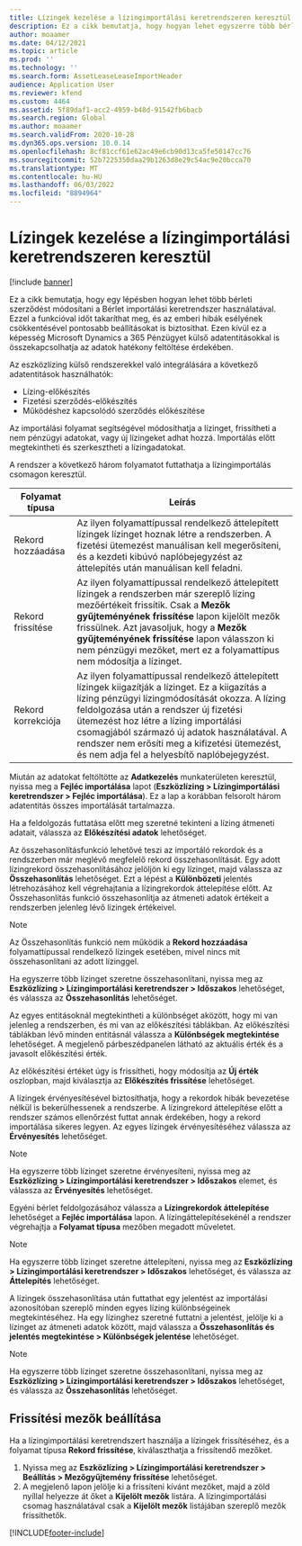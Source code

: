 ```yaml
---
title: Lízingek kezelése a lízingimportálási keretrendszeren keresztül
description: Ez a cikk bemutatja, hogy hogyan lehet egyszerre több bérleti szerződést módosítani a Bérlet importálási keretrendszer használatával.
author: moaamer
ms.date: 04/12/2021
ms.topic: article
ms.prod: ''
ms.technology: ''
ms.search.form: AssetLeaseLeaseImportHeader
audience: Application User
ms.reviewer: kfend
ms.custom: 4464
ms.assetid: 5f89daf1-acc2-4959-b48d-91542fb6bacb
ms.search.region: Global
ms.author: moaamer
ms.search.validFrom: 2020-10-28
ms.dyn365.ops.version: 10.0.14
ms.openlocfilehash: 8cf81ccf61e62ac49e6cb90d13ca5fe50147cc76
ms.sourcegitcommit: 52b7225350daa29b1263d8e29c54ac9e20bcca70
ms.translationtype: MT
ms.contentlocale: hu-HU
ms.lasthandoff: 06/03/2022
ms.locfileid: "8894964"
---
```

# <a name="manage-leases-through-the-lease-import-framework"></a>Lízingek kezelése a lízingimportálási keretrendszeren keresztül

[!include [banner](../includes/banner.md)]

Ez a cikk bemutatja, hogy egy lépésben hogyan lehet több bérleti szerződést módosítani a Bérlet importálási keretrendszer használatával. Ezzel a funkcióval időt takaríthat meg, és az emberi hibák esélyének csökkentésével pontosabb beállításokat is biztosíthat. Ezen kívül ez a képesség Microsoft Dynamics a 365 Pénzügyet külső adatentitásokkal is összekapcsolhatja az adatok hatékony feltöltése érdekében.

Az eszközlízing külső rendszerekkel való integrálására a következő adatentitások használhatók:

- Lízing-előkészítés
- Fizetési szerződés-előkészítés
- Működéshez kapcsolódó szerződés előkészítése

Az importálási folyamat segítségével módosíthatja a lízinget, frissítheti a nem pénzügyi adatokat, vagy új lízingeket adhat hozzá. Importálás előtt megtekintheti és szerkesztheti a lízingadatokat.

A rendszer a következő három folyamatot futtathatja a lízingimportálás csomagon keresztül.

| Folyamat típusa  | Leírás |
|---------------|-------------|
| Rekord hozzáadása    | Az ilyen folyamattípussal rendelkező áttelepített lízingek lízinget hoznak létre a rendszerben. A fizetési ütemezést manuálisan kell megerősíteni, és a kezdeti kibúvó naplóbejegyzést az áttelepítés után manuálisan kell feladni. |
| Rekord frissítése | Az ilyen folyamattípussal rendelkező áttelepített lízingek a rendszerben már szereplő lízing mezőértékeit frissítik. Csak a **Mezők gyűjteményének frissítése** lapon kijelölt mezők frissülnek. Azt javasoljuk, hogy a **Mezők gyűjteményének frissítése** lapon válasszon ki nem pénzügyi mezőket, mert ez a folyamattípus nem módosítja a lízinget. |
| Rekord korrekciója | Az ilyen folyamattípussal rendelkező áttelepített lízingek kiigazítják a lízinget. Ez a kiigazítás a lízing pénzügyi lízingmódosítását okozza. A lízing feldolgozása után a rendszer új fizetési ütemezést hoz létre a lízing importálási csomagjából származó új adatok használatával. A rendszer nem erősíti meg a kifizetési ütemezést, és nem adja fel a helyesbítő naplóbejegyzést. |

Miután az adatokat feltöltötte az **Adatkezelés** munkaterületen keresztül, nyissa meg a **Fejléc importálása** lapot (**Eszközlízing \> Lízingimportálási keretrendszer \> Fejléc importálása**). Ez a lap a korábban felsorolt három adatentitás összes importálását tartalmazza.

Ha a feldolgozás futtatása előtt meg szeretné tekinteni a lízing átmeneti adatait, válassza az **Előkészítési adatok** lehetőséget.

Az összehasonlításfunkció lehetővé teszi az importáló rekordok és a rendszerben már meglévő megfelelő rekord összehasonlítását. Egy adott lízingrekord összehasonlításához jelöljön ki egy lízinget, majd válassza az **Összehasonlítás** lehetőséget. Ezt a lépést a **Különbözeti** jelentés létrehozásához kell végrehajtania a lízingrekordok áttelepítése előtt. Az Összehasonlítás funkció összehasonlítja az átmeneti adatok értékeit a rendszerben jelenleg lévő lízingek értékeivel.

> [!NOTE]
> Az Összehasonlítás funkció nem működik a **Rekord hozzáadása** folyamattípussal rendelkező lízingek esetében, mivel nincs mit összehasonlítani az adott lízinggel.
>
> Ha egyszerre több lízinget szeretne összehasonlítani, nyissa meg az **Eszközlízing \> Lízingimportálási keretrendszer \> Időszakos** lehetőséget, és válassza az **Összehasonlítás** lehetőséget.

Az egyes entitásoknál megtekintheti a különbséget aközött, hogy mi van jelenleg a rendszerben, és mi van az előkészítési táblákban. Az előkészítési táblákban lévő minden entitásnál válassza a **Különbségek megtekintése** lehetőséget. A megjelenő párbeszédpanelen látható az aktuális érték és a javasolt előkészítési érték.

Az előkészítési értéket úgy is frissítheti, hogy módosítja az **Új érték** oszlopban, majd kiválasztja az **Előkészítés frissítése** lehetőséget.

A lízingek érvényesítésével biztosíthatja, hogy a rekordok hibák bevezetése nélkül is bekerülhessenek a rendszerbe. A lízingrekord áttelepítése előtt a rendszer számos ellenőrzést futtat annak érdekében, hogy a rekord importálása sikeres legyen. Az egyes lízingek érvényesítéséhez válassza az **Érvényesítés** lehetőséget.

> [!NOTE]
> Ha egyszerre több lízinget szeretne érvényesíteni, nyissa meg az **Eszközlízing \> Lízingimportálási keretrendszer \> Időszakos** elemet, és válassza az **Érvényesítés** lehetőséget.

Egyéni bérlet feldolgozásához válassza a **Lízingrekordok áttelepítése** lehetőséget a **Fejléc importálása** lapon. A lízingáttelepítésekénél a rendszer végrehajtja a **Folyamat típusa** mezőben megadott műveletet.

> [!NOTE]
> Ha egyszerre több lízinget szeretne áttelepíteni, nyissa meg az **Eszközlízing \> Lízingimportálási keretrendszer \> Időszakos** lehetőséget, és válassza az **Áttelepítés** lehetőséget.

A lízingek összehasonlítása után futtathat egy jelentést az importálási azonosítóban szereplő minden egyes lízing különbségeinek megtekintéséhez. Ha egy lízinghez szeretné futtatni a jelentést, jelölje ki a lízinget az átmeneti adatok között, majd válassza a **Összehasonlítás és jelentés megtekintése \> Különbségek jelentése** lehetőséget.

> [!NOTE]
> Ha egyszerre több lízinget szeretne összehasonlítani, nyissa meg az **Eszközlízing \> Lízingimportálási keretrendszer \> Időszakos** lehetőséget, és válassza az **Összehasonlítás** lehetőséget. 

## <a name="set-up-update-fields"></a>Frissítési mezők beállítása

Ha a lízingimportálási keretrendszert használja a lízingek frissítéséhez, és a folyamat típusa **Rekord frissítése**, kiválaszthatja a frissítendő mezőket.

1. Nyissa meg az **Eszközlízing \> Lízingimportálási keretrendszer \> Beállítás \> Mezőgyűjtemény frissítése** lehetőséget.
2. A megjelenő lapon jelölje ki a frissíteni kívánt mezőket, majd a zöld nyíllal helyezze át őket a **Kijelölt mezők** listára. A lízingimportálási csomag használatával csak a **Kijelölt mezők** listájában szereplő mezők frissíthetők.


[!INCLUDE[footer-include](../../includes/footer-banner.md)]
